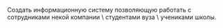 Создать информационную систему позволяющую работать с сотрудниками некой компании \ студентами вуза \ учениками школы.